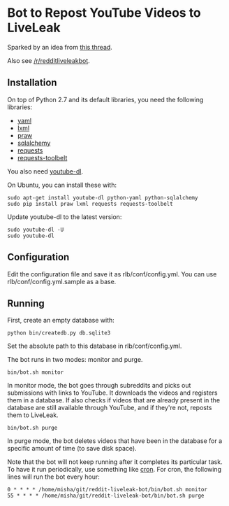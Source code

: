 Bot to Repost YouTube Videos to LiveLeak
========================================

Sparked by an idea from [this thread](http://www.reddit.com/r/UkrainianConflict/comments/2auyay/gold_for_the_person_that_writes_a_bot_that_will/).

Also see [/r/redditliveleakbot](http://www.reddit.com/r/redditliveleakbot/).

Installation
------------

On top of Python 2.7 and its default libraries, you need the following libraries:

 - [yaml](http://pyyaml.org/)
 - [lxml](http://lxml.de/)
 - [praw](https://praw.readthedocs.org/en/v2.1.16/)
 - [sqlalchemy](http://www.sqlalchemy.org/)
 - [requests](http://docs.python-requests.org/)
 - [requests-toolbelt](http://toolbelt.readthedocs.org/)

You also need [youtube-dl](http://rg3.github.io/youtube-dl/).

On Ubuntu, you can install these with:

    sudo apt-get install youtube-dl python-yaml python-sqlalchemy
    sudo pip install praw lxml requests requests-toolbelt

Update youtube-dl to the latest version:

    sudo youtube-dl -U
    sudo youtube-dl

Configuration
-------------

Edit the configuration file and save it as rlb/conf/config.yml.
You can use rlb/conf/config.yml.sample as a base.

Running
-------

First, create an empty database with:

    python bin/createdb.py db.sqlite3

Set the absolute path to this database in rlb/conf/config.yml.

The bot runs in two modes: monitor and purge.

    bin/bot.sh monitor

In monitor mode, the bot goes through subreddits and picks out submissions with links to YouTube.
It downloads the videos and registers them in a database.
If also checks if videos that are already present in the database are still available through YouTube, and if they're not, reposts them to LiveLeak.

    bin/bot.sh purge

In purge mode, the bot deletes videos that have been in the database for a specific amount of time (to save disk space).

Note that the bot will not keep running after it completes its particular task.
To have it run periodically, use something like [cron](http://en.wikipedia.org/wiki/Cron).
For cron, the following lines will run the bot every hour:

    0 * * * * /home/misha/git/reddit-liveleak-bot/bin/bot.sh monitor
    55 * * * * /home/misha/git/reddit-liveleak-bot/bin/bot.sh purge
